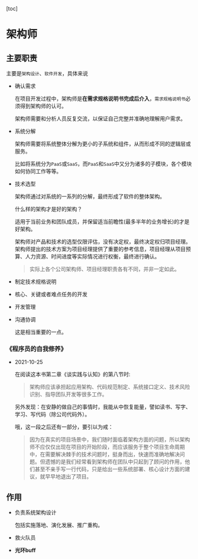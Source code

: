 [toc]

# 架构师

## 主要职责

主要是`架构设计`、`软件开发`，具体来说

- 确认需求

  在项目开发过程中，架构师是**在需求规格说明书完成后介入**，`需求规格说明书`必须得到架构师的认可。

  架构师需要和分析人员反复交流，以保证自己完整并准确地理解用户需求。

- 系统分解

  架构师需要将系统整体分解为更小的子系统和组件，从而形成不同的逻辑层或服务。

  比如将系统分为`PaaS`或`SaaS`，而`PaaS`和`SaaS`中又分为诸多的子模块，各个模块如何协同工作等等。

- 技术选型

  架构师通过对系统的一系列的分解，最终形成了软件的整体架构。

  什么样的架构才是好的架构？

  适用于当前业务和团队成员，并保留适当前瞻性(最多半年的业务增长)的才是好架构。

  架构师对产品和技术的选型仅限评估，没有决定权，最终决定权归项目经理。架构师提出的技术方案为项目经理提供了重要的参考信息，项目经理从项目预算、人力资源、时间进度等实际情况进行权衡，最终进行确认。

  > 实际上各个公司架构师、项目经理职责各有不同，并非一定如此。

- 制定技术规格说明

- 核心、关键或者难点任务的开发

- 开发管理

- 沟通协调

  这是相当重要的一点。

### 《程序员的自我修养》

- 2021-10-25

  在阅读这本书第二章《谈实践与认知》的第八节时:

  > 架构师应该承担起应用架构、代码规范制定、系统接口定义、技术风险识别、指导团队开发等很多工作。

  另外发现：在安静的做自己的事情时，我能从中恢复能量，譬如读书、写字、学习、写代码（除公司代码外）。
  
  哦，这一段之后还有一部分，要引以为戒：
  
  > 因为在真实的项目场景中，我们随时面临着架构方面的问题，所以架构师不应仅仅出现在项目的开始阶段，而应该服务于整个项目生命周期中，在需要解决棘手的技术问题时，挺身而出，快速而准确地解决问题。但遗憾的是我们经常看到架构师在团队中只起到了顾问的作用，他们甚至不亲手写一行代码，只是给出一些系统部署、核心设计方面的建议，就早早地退出了项目。

## 作用

- 负责系统架构设计

  包括实施落地、演化发展、推广重构。

- 救火队员

- **光环buff**